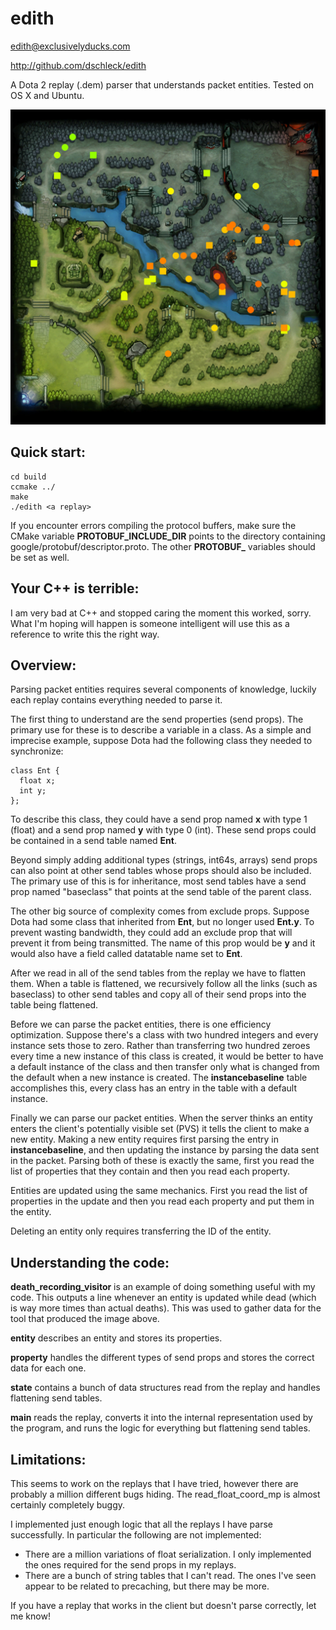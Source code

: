 edith
=====
edith@exclusivelyducks.com

http://github.com/dschleck/edith

A Dota 2 replay (.dem) parser that understands packet entities. Tested on OS X and Ubuntu.

![Kills in SL2 Na`Vi v Mouz game 1](sl2-navi-mouz-g1-kills.png)

Quick start:
------------
    cd build
    ccmake ../
    make
    ./edith <a replay>

If you encounter errors compiling the protocol buffers, make sure the CMake variable
**PROTOBUF_INCLUDE_DIR** points to the directory containing google/protobuf/descriptor.proto.
The other **PROTOBUF_** variables should be set as well.

Your C++ is terrible:
--------------------
I am very bad at C++ and stopped caring the moment this worked, sorry. What I'm hoping
will happen is someone intelligent will use this as a reference to write this the right
way.

Overview:
---------
Parsing packet entities requires several components of knowledge, luckily each replay
contains everything needed to parse it.

The first thing to understand are the send properties (send props). The primary use for these is to
describe a variable in a class. As a simple and imprecise example, suppose Dota had the following
class they needed to synchronize:

    class Ent {
      float x;
      int y;
    };

To describe this class, they could have a send prop named **x** with type 1 (float) and a send prop
named **y** with type 0 (int). These send props could be contained in a send table named **Ent**.

Beyond simply adding additional types (strings, int64s, arrays) send props can also
point at other send tables whose props should also be included. The
primary use of this is for inheritance, most send tables have a send prop named
"baseclass" that points at the send table of the parent class.

The other big source of complexity comes from exclude props. Suppose Dota had some class that
inherited from **Ent**, but no longer used **Ent.y**. To prevent wasting bandwidth, they could
add an exclude prop that will prevent it from being transmitted. The name of this prop would be
**y** and it would also have a field called datatable name set to **Ent**.

After we read in all of the send tables from the replay we have to flatten them. When a table is
flattened, we recursively follow all the links (such as baseclass) to other send tables and copy
all of their send props into the table being flattened.

Before we can parse the packet entities, there is one efficiency optimization. Suppose there's a
class with two hundred integers and every instance sets those to zero. Rather than transferring two
hundred zeroes every time a new instance of this class is created, it would be better to have a
default instance of the class and then transfer only what is changed from the default when a new
instance is created. The **instancebaseline** table accomplishes this, every class has an entry
in the table with a default instance.

Finally we can parse our packet entities. When the server thinks an entity enters the
client's potentially visible set (PVS) it tells the client to make a new entity. Making
a new entity requires first parsing the entry in **instancebaseline**, and then updating the
instance by parsing
the data sent in the packet. Parsing both of these is exactly the same, first you read
the list of properties that they contain and then you read each property.

Entities are updated using the same mechanics. First you read the list of properties in the update
and then you read each property and put them in the entity.

Deleting an entity only requires transferring the ID of the entity.

Understanding the code:
----------------------
**death_recording_visitor** is an example of doing something useful with my code. This
outputs a line whenever an entity is updated while dead (which is way more times
than actual deaths). This was used to gather data for the tool that produced the image
above.

**entity** describes an entity and stores its properties.

**property** handles the different types of send props and stores the correct data for
each one.

**state** contains a bunch of data structures read from the replay and handles flattening
send tables.

**main** reads the replay, converts it into the internal representation used by the program,
and runs the logic for everything but flattening send tables.

Limitations:
------------
This seems to work on the replays that I have tried, however there are probably a million
different bugs hiding. The read\_float\_coord\_mp is almost certainly completely buggy.

I implemented just enough logic that all the replays I have parse successfully. In
particular the following are not implemented:

* There are a million variations of float serialization. I only implemented the ones
required for the send props in my replays.
* There are a bunch of string tables that I can't read. The ones I've seen appear to be related
to precaching, but there may be more.

If you have a replay that works in the client but doesn't parse correctly, let me know!
